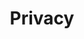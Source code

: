 ---
title: Privacy
descripton: Tutorials on the topic of Privacy
menu:
  sidebar:
    name: Privacy
    identifier: privacy
    weight: 200
tags: ["pihole", "linux", "video", "privacy"]
categories: ["Tutorials", "Video", "Privacy"]
---